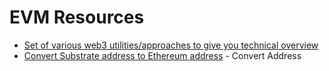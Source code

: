 # EVM Resources

* [Set of various web3 utilities/approaches to give you technical overview](https://github.com/hicommonwealth/frontier-tester)
* [Convert Substrate address to Ethereum address](https://dev-kodadot.netlify.app/#/toolbox) - Convert Address



